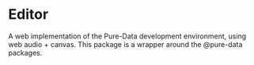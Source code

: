 # Editor
A web implementation of the Pure-Data development environment, using web audio + canvas.
This package is a wrapper around the @pure-data packages.
